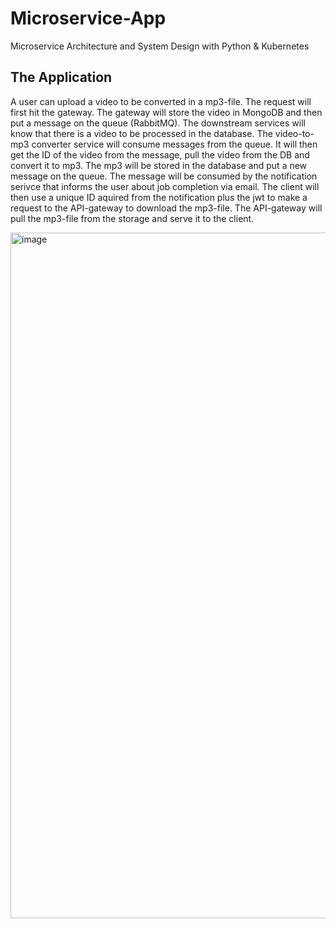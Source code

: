 # Microservice-App
Microservice Architecture and System Design with Python &amp; Kubernetes

## The Application
A user can upload a video to be converted in a mp3-file. The request will first hit the gateway. The gateway will store the video in MongoDB and then put a message on the queue (RabbitMQ). The downstream services will know that there is a video to be processed in the database. The video-to-mp3 converter service will consume messages from the queue. It will then get the ID of the video from the message, pull the video from the DB and convert it to mp3. The mp3 will be stored in the database and put a new message on the queue. The message will be consumed by the notification serivce that informs the user about job completion via email. The client will then use a unique ID aquired from the notification plus the jwt to make a request to the API-gateway to download the mp3-file. The API-gateway will pull the mp3-file from the storage and serve it to the client. 

<img width="1097" alt="image" src="https://github.com/user-attachments/assets/33487a08-fc7f-4bd2-adad-60b52fcebd41" />


